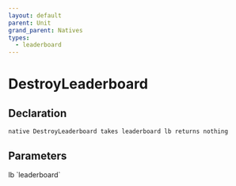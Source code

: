 ```yaml
---
layout: default
parent: Unit
grand_parent: Natives
types:
  - leaderboard
---
```


# DestroyLeaderboard

## Declaration

```
native DestroyLeaderboard takes leaderboard lb returns nothing
```

## Parameters
<dl>
  <dt>lb `leaderboard`</dt>
  <dd></dd>
</dl>
